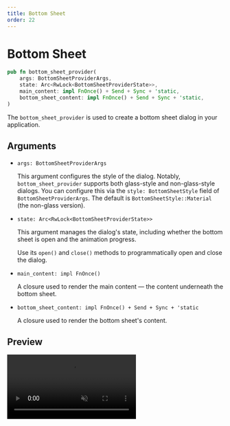 ```yaml
---
title: Bottom Sheet
order: 22
---
```


# Bottom Sheet

```rust
pub fn bottom_sheet_provider(
    args: BottomSheetProviderArgs,
    state: Arc<RwLock<BottomSheetProviderState>>,
    main_content: impl FnOnce() + Send + Sync + 'static,
    bottom_sheet_content: impl FnOnce() + Send + Sync + 'static,
)
```

The `bottom_sheet_provider` is used to create a bottom sheet dialog in your application.

## Arguments

- `args: BottomSheetProviderArgs`

  This argument configures the style of the dialog. Notably, `bottom_sheet_provider` supports both glass-style and non-glass-style dialogs. You can configure this via the `style: BottomSheetStyle` field of `BottomSheetProviderArgs`. The default is `BottomSheetStyle::Material` (the non-glass version).

- `state: Arc<RwLock<BottomSheetProviderState>>`

  This argument manages the dialog's state, including whether the bottom sheet is open and the animation progress.

  Use its `open()` and `close()` methods to programmatically open and close the dialog.

- `main_content: impl FnOnce()`

  A closure used to render the main content — the content underneath the bottom sheet.

- `bottom_sheet_content: impl FnOnce() + Send + Sync + 'static`

  A closure used to render the bottom sheet's content.

## Preview

<video autoplay loop muted>

<source src="/bottom_sheet_example.mp4" type="video/mp4">
Your browser does not support the video tag
</video>
